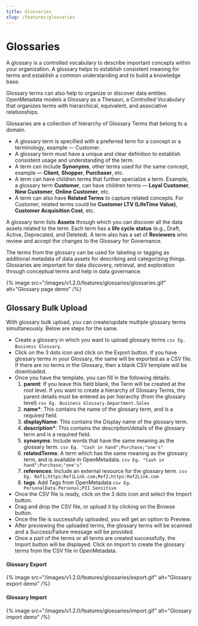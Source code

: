 ```yaml
---
title: Glossaries
slug: /features/glossaries
---
```


# Glossaries

A glossary is a controlled vocabulary to describe important concepts within your organization. A glossary helps to establish consistent meaning for terms and establish a common understanding and to build a knowledge base.

Glossary terms can also help to organize or discover data entities. OpenMetadata models a Glossary as a Thesauri, a Controlled Vocabulary that organizes terms with hierarchical, equivalent, and associative relationships.

Glossaries are a collection of hierarchy of Glossary Terms that belong to a domain.

- A glossary term is specified with a preferred term for a concept or a terminology, example — Customer.
- A glossary term must have a unique and clear definition to establish consistent usage and understanding of the term.
- A term can include **Synonyms**, other terms used for the same concept, example — **Client**, **Shopper**, **Purchaser**, etc.
- A term can have children terms that further specialize a term. Example, a glossary term **Customer**, can have children terms — **Loyal Customer**, **New Customer**, **Online Customer**, etc.
- A term can also have **Related Terms** to capture related concepts. For Customer, related terms could be **Customer LTV (LifeTime Value)**, **Customer Acquisition Cost**, etc.

A glossary term lists **Assets** through which you can discover all the data assets related to the term. Each term has a **life cycle status** (e.g., Draft, Active, Deprecated, and Deleted). A term also has a set of **Reviewers** who review and accept the changes to the Glossary for Governance.

The terms from the glossary can be used for labeling or tagging as additional metadata of data assets for describing and categorizing things. Glossaries are important for data discovery, retrieval, and exploration through conceptual terms and help in data governance.

{% image
src="/images/v1.2.0/features/glossaries/glossaries.gif"
alt="Glossary page demo"
 /%}

## Glossary Bulk Upload

With glossary bulk upload, you can create/update multiple glossary terms simultaneously. Below are steps for the same.

- Create a glossary in which you want to upload glossary terms `csv Eg. Business Glossary`.
- Click on the 3 dots icon and click on the Export button. If you have glossary terms in your Glossary, the same will be exported as a CSV file. If there are no terms in the Glossary, then a blank CSV template will be downloaded.
- Once you have the template, you can fill in the following details:
  1. **parent**: If you leave this field blank, the Term will be created at the root level. If you want to create a hierarchy of Glossary Terms, the parent details must be entered as per hierarchy (from the glossary level) `csv Eg. Business Glossary.Department.Sales`
  2. **name\***: This contains the name of the glossary term, and is a required field.
  3. **displayName**: This contains the Display name of the glossary term.
  4. **description\***: This contains the description/details of the glossary term and is a required field.
  5. **synonyms**: Include words that have the same meaning as the glossary term. `csv Eg. "Cash in hand";Purchase;"one's"`
  6. **relatedTerms**: A term which has the same meaning as the glossary term, and is available in OpenMetadata. `csv Eg. "Cash in hand";Purchase;"one's"`
  7. **references**: Include an external resource for the glossary term. `csv Eg. Ref1;https:Ref1Link.com;Ref2;https:Ref2Link.com`
  8. **tags**: Add Tags from OpenMetadata `csv Eg. PersonalData.Personal;PII.Sensitive`
- Once the CSV file is ready, click on the 3 dots icon and select the Import button.
- Drag and drop the CSV file, or upload it by clicking on the Browse button.
- Once the file is successfully uploaded, you will get an option to Preview.
- After previewing the uploaded terms, the glossary terms will be scanned and a Success/Failure message will be provided.
- Once a part of the terms or all terms are created successfully, the Import button will be displayed. Click on Import to create the glossary terms from the CSV file in OpenMetadata.

#### Glossary Export

{% image
src="/images/v1.2.0/features/glossaries/export.gif"
alt="Glossary export demo"
 /%}

#### Glossary Import

{% image
src="/images/v1.2.0/features/glossaries/import.gif"
alt="Glossary import demo"
 /%}
